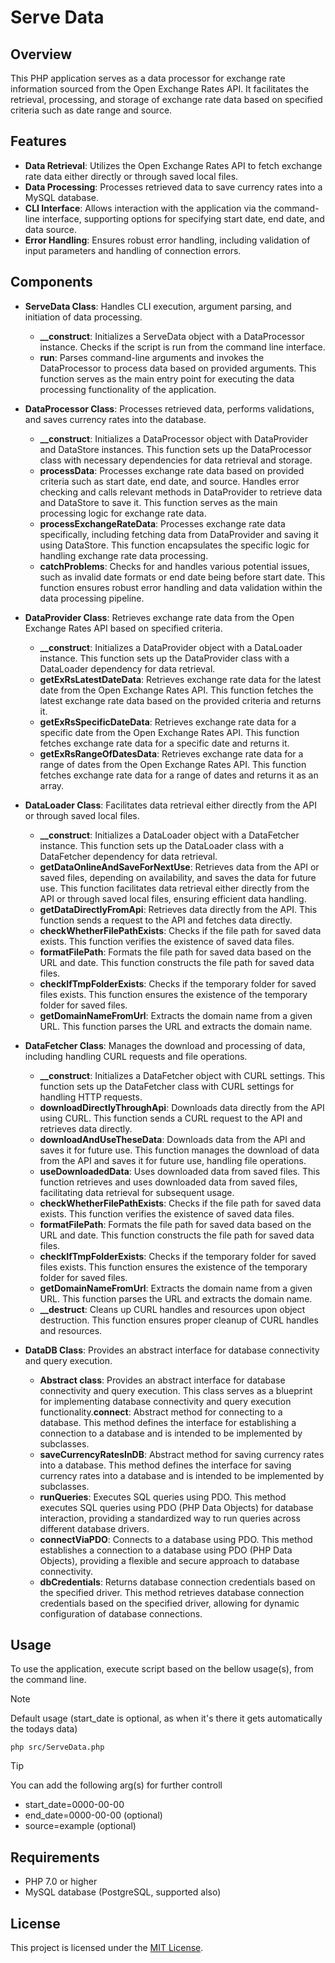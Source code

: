# Serve Data

## Overview
This PHP application serves as a data processor for exchange rate information sourced from the Open Exchange Rates API. It facilitates the retrieval, processing, and storage of exchange rate data based on specified criteria such as date range and source.

## Features
- **Data Retrieval**: Utilizes the Open Exchange Rates API to fetch exchange rate data either directly or through saved local files.
- **Data Processing**: Processes retrieved data to save currency rates into a MySQL database.
- **CLI Interface**: Allows interaction with the application via the command-line interface, supporting options for specifying start date, end date, and data source.
- **Error Handling**: Ensures robust error handling, including validation of input parameters and handling of connection errors.

## Components
- **ServeData Class**: Handles CLI execution, argument parsing, and initiation of data processing.
  - **__construct**: Initializes a ServeData object with a DataProcessor instance. Checks if the script is run from the command line interface.
  - **run**: Parses command-line arguments and invokes the DataProcessor to process data based on provided arguments. This function serves as the main entry point for executing the data processing functionality of the application.

- **DataProcessor Class**: Processes retrieved data, performs validations, and saves currency rates into the database.
  - **__construct**: Initializes a DataProcessor object with DataProvider and DataStore instances. This function sets up the DataProcessor class with necessary dependencies for data retrieval and storage.
  - **processData**: Processes exchange rate data based on provided criteria such as start date, end date, and source. Handles error checking and calls relevant methods in DataProvider to retrieve data and DataStore to save it. This function serves as the main processing logic for exchange rate data.
  - **processExchangeRateData**: Processes exchange rate data specifically, including fetching data from DataProvider and saving it using DataStore. This function encapsulates the specific logic for handling exchange rate data processing.
  - **catchProblems**: Checks for and handles various potential issues, such as invalid date formats or end date being before start date. This function ensures robust error handling and data validation within the data processing pipeline.
  
- **DataProvider Class**: Retrieves exchange rate data from the Open Exchange Rates API based on specified criteria.
  - **__construct**: Initializes a DataProvider object with a DataLoader instance. This function sets up the DataProvider class with a DataLoader dependency for data retrieval.
  - **getExRsLatestDateData**: Retrieves exchange rate data for the latest date from the Open Exchange Rates API. This function fetches the latest exchange rate data based on the provided criteria and returns it.
  - **getExRsSpecificDateData**: Retrieves exchange rate data for a specific date from the Open Exchange Rates API. This function fetches exchange rate data for a specific date and returns it.
  - **getExRsRangeOfDatesData**: Retrieves exchange rate data for a range of dates from the Open Exchange Rates API. This function fetches exchange rate data for a range of dates and returns it as an array.

- **DataLoader Class**: Facilitates data retrieval either directly from the API or through saved local files.
  - **__construct**: Initializes a DataLoader object with a DataFetcher instance. This function sets up the DataLoader class with a DataFetcher dependency for data retrieval.
  - **getDataOnlineAndSaveForNextUse**: Retrieves data from the API or saved files, depending on availability, and saves the data for future use. This function facilitates data retrieval either directly from the API or through saved local files, ensuring efficient data handling.
  - **getDataDirectlyFromApi**: Retrieves data directly from the API. This function sends a request to the API and fetches data directly.
  - **checkWhetherFilePathExists**: Checks if the file path for saved data exists. This function verifies the existence of saved data files.
  - **formatFilePath**: Formats the file path for saved data based on the URL and date. This function constructs the file path for saved data files.
  - **checkIfTmpFolderExists**: Checks if the temporary folder for saved files exists. This function ensures the existence of the temporary folder for saved files.
  - **getDomainNameFromUrl**: Extracts the domain name from a given URL. This function parses the URL and extracts the domain name.
  
- **DataFetcher Class**: Manages the download and processing of data, including handling CURL requests and file operations.
    - **__construct**: Initializes a DataFetcher object with CURL settings. This function sets up the DataFetcher class with CURL settings for handling HTTP requests.
    - **downloadDirectlyThroughApi**: Downloads data directly from the API using CURL. This function sends a CURL request to the API and retrieves data directly.
    - **downloadAndUseTheseData**: Downloads data from the API and saves it for future use. This function manages the download of data from the API and saves it for future use, handling file operations.
    - **useDownloadedData**: Uses downloaded data from saved files. This function retrieves and uses downloaded data from saved files, facilitating data retrieval for subsequent usage.
    - **checkWhetherFilePathExists**: Checks if the file path for saved data exists. This function verifies the existence of saved data files.
    - **formatFilePath**: Formats the file path for saved data based on the URL and date. This function constructs the file path for saved data files.
    - **checkIfTmpFolderExists**: Checks if the temporary folder for saved files exists. This function ensures the existence of the temporary folder for saved files.
    - **getDomainNameFromUrl**: Extracts the domain name from a given URL. This function parses the URL and extracts the domain name.
    - **__destruct**: Cleans up CURL handles and resources upon object destruction. This function ensures proper cleanup of CURL handles and resources.
      
- **DataDB Class**: Provides an abstract interface for database connectivity and query execution.
  - **Abstract class**: Provides an abstract interface for database connectivity and query execution. This class serves as a blueprint for implementing database connectivity and query execution functionality.**connect**: Abstract method for connecting to a database. This method defines the interface for establishing a connection to a database and is intended to be implemented by subclasses.
  - **saveCurrencyRatesInDB**: Abstract method for saving currency rates into a database. This method defines the interface for saving currency rates into a database and is intended to be implemented by subclasses.
  - **runQueries**: Executes SQL queries using PDO. This method executes SQL queries using PDO (PHP Data Objects) for database interaction, providing a standardized way to run queries across different database drivers.
  - **connectViaPDO**: Connects to a database using PDO. This method establishes a connection to a database using PDO (PHP Data Objects), providing a flexible and secure approach to database connectivity.
  - **dbCredentials**: Returns database connection credentials based on the specified driver. This method retrieves database connection credentials based on the specified driver, allowing for dynamic configuration of database connections.   

## Usage
To use the application, execute script based on the bellow usage(s), from the command line.
> [!NOTE]
> Default usage (start_date is optional, as when it's there it gets automatically the todays data)
```
php src/ServeData.php
```

> [!TIP]
> You can add the following arg(s) for further controll
> - start_date=0000-00-00
> - end_date=0000-00-00 (optional)
> - source=example (optional)


## Requirements
- PHP 7.0 or higher
- MySQL database (PostgreSQL, supported also)

## License
This project is licensed under the [MIT License](LICENSE).
